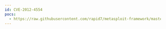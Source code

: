 ```yaml
---
id: CVE-2012-4554
pocs:
  - https://raw.githubusercontent.com/rapid7/metasploit-framework/master/modules/auxiliary/gather/drupal_openid_xxe.rb
---
```

